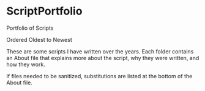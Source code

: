 # ScriptPortfolio
Portfolio of Scripts 

Ordered Oldest to Newest



These are some scripts I have written over the years. Each folder contains an About file that explains more about the script, why they were written, and how they work. 

If files needed to be sanitized, substitutions are listed at the bottom of the About file. 

